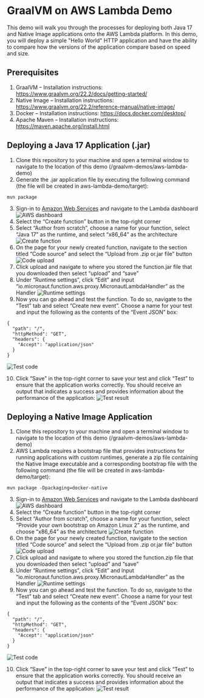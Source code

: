 GraalVM on AWS Lambda Demo
====================
This demo will walk you through the processes for deploying both Java 17 and Native Image applications onto the AWS Lambda platform. In this demo, you will deploy a simple "Hello World" HTTP application and have the ability to compare how the versions of the application compare based on speed and size.

Prerequisites
----------------------
1.	GraalVM – Installation instructions: https://www.graalvm.org/22.2/docs/getting-started/
2.	Native Image – Installation instructions: https://www.graalvm.org/22.2/reference-manual/native-image/
3.	Docker – Installation instructions: https://docs.docker.com/desktop/
4.	Apache Maven – Installation instructions: https://maven.apache.org/install.html

Deploying a Java 17 Application (.jar)
----------------------
1. Clone this repository to your machine and open a terminal window to navigate to the location of this demo (/graalvm-demos/aws-lambda-demo)
2. Generate the .jar application file by executing the following command (the file will be created in aws-lambda-demo/target):
```
mvn package
```
3. Sign-in to [Amazon Web Services](https://ca-central-1.console.aws.amazon.com/lambda/home?region=ca-central-1#/discover) and navigate to the Lambda dashboard
![AWS dashboard](https://github.com/egadbois/graalvm-demos/assets/134104678/b57492af-1205-4ff9-b498-c5e610688292)
4.	Select the “Create function” button in the top-right corner
5.	Select “Author from scratch”, choose a name for your function, select “Java 17” as the runtime, and select “x86_64” as the architecture
![Create function](https://github.com/egadbois/graalvm-demos/assets/134104678/fbf949cd-fc99-4a2b-a649-541912d44aca)
6.	On the page for your newly created function, navigate to the section titled “Code source” and select the “Upload from .zip or.jar file” button
![Code upload](https://github.com/egadbois/graalvm-demos/assets/134104678/13827b9c-c09e-45b2-ac49-2c39b56d33ff)
7.	Click upload and navigate to where you stored the function.jar file that you downloaded then select “upload” and “save”
8.	Under “Runtime settings”, click “Edit” and input “io.micronaut.function.aws.proxy.MicronautLambdaHandler” as the Handler
![Runtime settings](https://github.com/egadbois/graalvm-demos/assets/134104678/fdb57a3b-fe59-406a-9664-3e83f6595f19)
9.	Now you can go ahead and test the function. To do so, navigate to the “Test” tab and select “Create new event”. Choose a name for your test and input the following as the contents of the “Event JSON” box:
```
{
  "path": "/",
  "httpMethod": "GET",
  "headers": {
    "Accept": "application/json"
  }
}
```
![Test code](https://github.com/egadbois/graalvm-demos/assets/134104678/a23629d4-c91b-4a19-9e36-a156f5992101)

10.	Click “Save” in the top-right corner to save your test and click “Test” to ensure that the application works correctly. You should receive an output that indicates a success and provides information about the performance of the application:
![Test result](https://github.com/egadbois/graalvm-demos/assets/134104678/4c73886a-a955-4631-be83-60308223ec75)


Deploying a Native Image Application
----------------------------------
1. Clone this repository to your machine and open a terminal window to navigate to the location of this demo (/graalvm-demos/aws-lambda-demo)
2. AWS Lambda requires a bootstrap file that provides instructions for running applications with custom runtimes, generate a zip file containing the Native Image executable and a corresponding bootstrap file with the following command (the file will be created in aws-lambda-demo/target):
```
mvn package -Dpackaging=docker-native
```
3. Sign-in to [Amazon Web Services](https://ca-central-1.console.aws.amazon.com/lambda/home?region=ca-central-1#/discover) and navigate to the Lambda dashboard
![AWS dashboard](https://github.com/egadbois/graalvm-demos/assets/134104678/b57492af-1205-4ff9-b498-c5e610688292)
4.	Select the “Create function” button in the top-right corner
5.	Select “Author from scratch”, choose a name for your function, select “Provide your own bootstrap on Amazon Linux 2” as the runtime, and choose “x86_64” as the architecture
![Create function](https://github.com/egadbois/graalvm-demos/assets/134104678/ad5c9018-423c-4f29-b299-06fa9b3ad0f6)
6.	On the page for your newly created function, navigate to the section titled “Code source” and select the “Upload from .zip or.jar file” button
![Code upload](https://github.com/egadbois/graalvm-demos/assets/134104678/1f50b29d-ba91-45a8-beeb-7960c4712ebd)
7.	Click upload and navigate to where you stored the function.zip file that you downloaded then select “upload” and “save”
8.	Under “Runtime settings”, click “Edit” and input “io.micronaut.function.aws.proxy.MicronautLambdaHandler” as the Handler
![Runtime settings](https://github.com/egadbois/graalvm-demos/assets/134104678/5487b1b3-0086-4b34-aea9-a4eecfa313a9)
9.	Now you can go ahead and test the function. To do so, navigate to the “Test” tab and select “Create new event”. Choose a name for your test and input the following as the contents of the “Event JSON” box:
```
{
  "path": "/",
  "httpMethod": "GET",
  "headers": {
    "Accept": "application/json"
  }
}
```
![Test code](https://github.com/egadbois/graalvm-demos/assets/134104678/a23629d4-c91b-4a19-9e36-a156f5992101)

10.	Click “Save” in the top-right corner to save your test and click “Test” to ensure that the application works correctly. You should receive an output that indicates a success and provides information about the performance of the application:
![Test result](https://github.com/egadbois/graalvm-demos/assets/134104678/cc11c441-4fc0-4873-bba4-a5a96f78f8cd)
